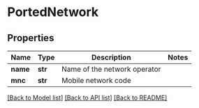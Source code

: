 # PortedNetwork


## Properties
Name | Type | Description | Notes
------------ | ------------- | ------------- | -------------
**name** | **str** | Name of the network operator | 
**mnc** | **str** | Mobile network code | 


[[Back to Model list]](../../README.md#models) [[Back to API list]](../../README.md#available-methods) [[Back to README]](../../README.md)


